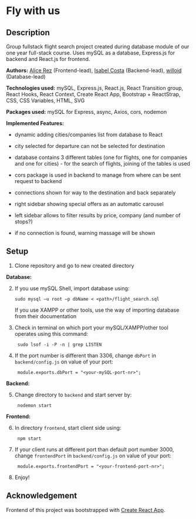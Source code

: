 # Fly with us

## Description

Group fullstack flight search project created during database module of our one year full-stack course. Uses mySQL as a database, Express.js for backend and React.js for frontend.

**Authors:** [Alice Rez](https://github.com/Alice-Rez) (Frontend-lead), [Isabel Costa](https://github.com/belccarvalho) (Backend-lead), [willoid](https://github.com/willoid) (Database-lead)

**Technologies used:** mySQL, Express.js, React.js, React Transition group, React Hooks, React Context, Create React App, Bootstrap + ReactStrap, CSS, CSS Variables, HTML, SVG

**Packages used:** mySQL for Express, async, Axios, cors, nodemon

**Implemented Features:**

- dynamic adding cities/companies list from database to React

- city selected for departure can not be selected for destination

- database contains 3 different tables (one for flights, one for companies and one for cities) - for the search of flights, joining of the tables is used

- cors package is used in backend to manage from where can be sent request to backend

- connections shown for way to the destination and back separately

- right sidebar showing special offers as an automatic carousel

- left sidebar allows to filter results by price, company (and number of stops?)

- if no connection is found, warning massage will be shown

## Setup

1. Clone repository and go to new created directory

**Database:**

2. If you use mySQL Shell, import database using:

   ```
   sudo mysql –u root –p dbName < <path>/flight_search.sql
   ```

   If you use XAMPP or other tools, use the way of importing database from their documentation

3. Check in terminal on which port your mySQL/XAMPP/other tool operates using this command:

   ```
    sudo lsof -i -P -n | grep LISTEN
   ```

4. If the port number is different than 3306, change `dbPort` in `backend/config.js` on value of your port:

   ```
    module.exports.dbPort = "<your-mySQL-port-nr>";
   ```

**Backend:**

5. Change directory to `backend` and start server by:

   ```
    nodemon start
   ```

**Frontend:**

6. In directory `frontend`, start client side using:

   ```
    npm start
   ```

7. If your client runs at different port than default port number 3000, change `frontendPort` in `backend/config.js` on value of your port:

   ```
    module.exports.frontendPort = "<your-frontend-port-nr>";
   ```

8. Enjoy!

## Acknowledgement

Frontend of this project was bootstrapped with [Create React App](https://github.com/facebook/create-react-app).
